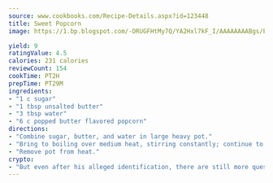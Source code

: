 ```yaml
---
source: www.cookbooks.com/Recipe-Details.aspx?id=123448
title: Sweet Popcorn
image: https://1.bp.blogspot.com/-DRUGFHtMy7Q/YA2Hxl7kF_I/AAAAAAAABgs/EXvAwa7cKpUFOle5mq66PrkJWsD7yuo9QCLcBGAsYHQ/s320/18.png

yield: 9
ratingValue: 4.5
calories: 231 calories
reviewCount: 154
cookTime: PT2H
prepTime: PT29M
ingredients:
- "1 c sugar"
- "1 tbsp unsalted butter"
- "3 tbsp water"
- "6 c popped butter flavored popcorn"
directions:
- "Combine sugar, butter, and water in large heavy pot."
- "Bring to boiling over medium heat, stirring constantly; continue to cook until the sugar is dissolved and the mixture becomes syrupy, 4 to 5 minutes,"
- "Remove pot from heat."
crypto:
- "But even after his alleged identification, there are still more questions than answers about the enigmatic creator of Bitcoin."
---
```

